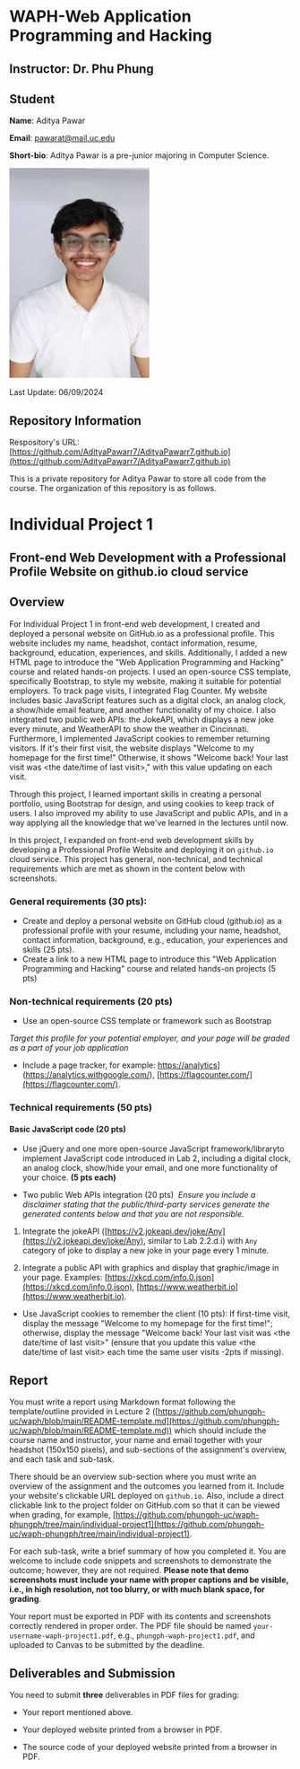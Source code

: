 # WAPH-Web Application Programming and Hacking

## Instructor: Dr. Phu Phung

## Student

**Name**: Aditya Pawar

**Email**: pawarat@mail.uc.edu

**Short-bio**: Aditya Pawar is a pre-junior majoring in Computer Science.

![Aditya's headshot](assets/profile.jpg)

Last Update: 06/09/2024

## Repository Information

Respository's URL: [https://github.com/AdityaPawarr7/AdityaPawarr7.github.io](https://github.com/AdityaPawarr7/AdityaPawarr7.github.io)

This is a private repository for Aditya Pawar to store all code from the course. The organization of this repository is as follows.

# Individual Project 1

## Front-end Web Development with a Professional Profile Website on github.io cloud service

## Overview

For Individual Project 1 in front-end web development, I created and deployed a personal website on GitHub.io as a professional profile. This website includes my name, headshot, contact information, resume, background, education, experiences, and skills. Additionally, I added a new HTML page to introduce the "Web Application Programming and Hacking" course and related hands-on projects.
I used an open-source CSS template, specifically Bootstrap, to style my website, making it suitable for potential employers. To track page visits, I integrated Flag Counter. My website includes basic JavaScript features such as a digital clock, an analog clock, a show/hide email feature, and another functionality of my choice. I also integrated two public web APIs: the JokeAPI, which displays a new joke every minute, and WeatherAPI to show the weather in Cincinnati. Furthermore, I implemented JavaScript cookies to remember returning visitors. If it's their first visit, the website displays "Welcome to my homepage for the first time!" Otherwise, it shows "Welcome back! Your last visit was <the date/time of last visit>," with this value updating on each visit.

Through this project, I learned important skills in creating a personal portfolio, using Bootstrap for design, and using cookies to keep track of users. I also improved my ability to use JavaScript and public APIs, and in a way applying all the knowledge that we've learned in the lectures until now.

In this project, I expanded on front-end web development skills by developing a Professional Profile Website and deploying it on `github.io` cloud service. This project has general, non-technical, and technical requirements which are met as shown in the content below with screenshots.

### General requirements (30 pts): 

+ Create and deploy a personal website on GitHub cloud (github.io) as a professional profile with your resume, including your name, headshot, contact information, background, e.g., education, your experiences and skills (25 pts).
 ​
+ Create a link to a new HTML page to introduce this "Web Application Programming and Hacking" course and related hands-on projects (5 pts)
 ​
### Non-technical requirements (20 pts)​

+ Use an open-source CSS template or framework such as Bootstrap​

_Target this profile for your potential employer, and your page will be graded as a part of your job application​_

+ Include a page tracker, for example: [https://analytics](https://analytics.withgoogle.com/)](https://analytics.withgoogle.com/), [https://flagcounter.com/](https://flagcounter.com/).

### Technical requirements (50 pts)​

#### Basic JavaScript code (20 pts)​

+ Use jQuery and one more open-source JavaScript framework/library​ to implement JavaScript code introduced in Lab 2, including a digital clock, an analog clock, show/hide your email, and one more functionality of your choice. **(5 pts each)**

+ Two public Web APIs integration (20 pts)​
 _Ensure you include a disclaimer stating that the public/third-party services generate the generated contents below and that you are not responsible._

1. Integrate the jokeAPI ([https://v2.jokeapi.dev/joke/Any](https://v2.jokeapi.dev/joke/Any), similar to Lab 2.2.d.i) with `Any` category of joke to display a new joke in your page every 1 minute.

2. Integrate a public API with graphics and display that graphic/image in your page. Examples: [https://xkcd.com/info.0.json](https://xkcd.com/info.0.json), [https://www.weatherbit.io](https://www.weatherbit.io).

+ Use JavaScript cookies to remember the client (10 pts): If first-time visit, display the message "Welcome to my homepage for the first time!"; otherwise, display the message "Welcome back! Your last visit was <the date/time of last visit>" (ensure that you update this value <the date/time of last visit> each time the same user visits -2pts if missing).

## Report

You must write a report using Markdown format following the template/outline provided in Lecture 2 ([https://github.com/phungph-uc/waph/blob/main/README-template.md](https://github.com/phungph-uc/waph/blob/main/README-template.md)) which should include the course name and instructor, your name and email together with your headshot (150x150 pixels), and sub-sections of the assignment's overview, and each task and sub-task.

There should be an overview sub-section where you must write an overview of the assignment and the outcomes you learned from it. Include your website's clickable URL deployed on `github.io`. Also, include a direct clickable link to the project folder on GitHub.com so that it can be viewed when grading, for example, [https://github.com/phungph-uc/waph-phungph/tree/main/individual-project1](https://github.com/phungph-uc/waph-phungph/tree/main/individual-project1).

For each sub-task, write a brief summary of how you completed it. You are welcome to include code snippets and screenshots to demonstrate the outcome; however, they are not required. **Please note that demo screenshots must include your name with proper captions and be visible, i.e., in high resolution, not too blurry, or with much blank space, for grading**. 

Your report must be exported in PDF with its contents and screenshots correctly rendered in proper order. The PDF file should be named `your-username-waph-project1.pdf`, e.g., `phungph-waph-project1.pdf`, and uploaded to Canvas to be submitted by the deadline. 


## Deliverables and Submission

You need to submit **three** deliverables in PDF files for grading:

+ Your report mentioned above.

+ Your deployed website printed from a browser in PDF.

+  The source code of your deployed website printed from a browser in PDF.
